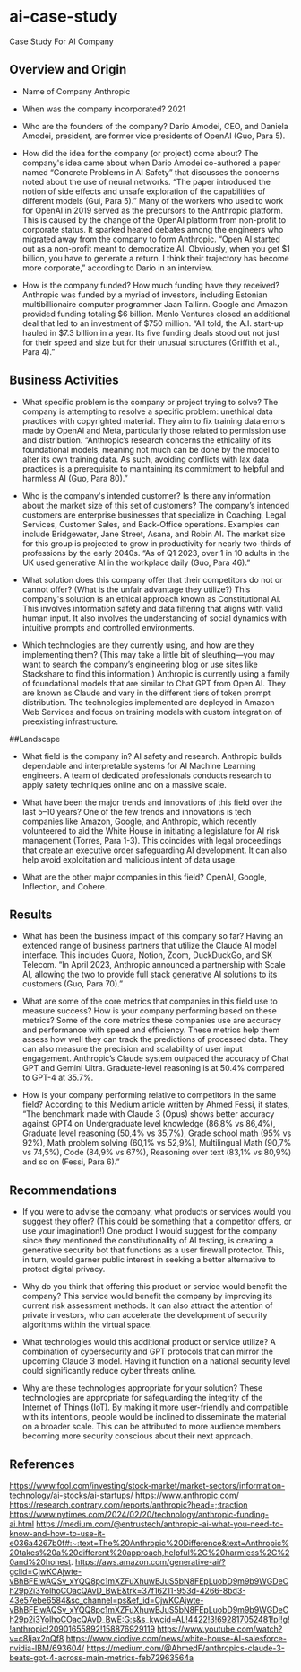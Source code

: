 # ai-case-study
Case Study For AI Company
## Overview and Origin

* Name of Company
  Anthropic

* When was the company incorporated?
  2021

* Who are the founders of the company?
  Dario Amodei, CEO, and Daniela Amodei, president, are former vice presidents of OpenAI (Guo, Para 5).

* How did the idea for the company (or project) come about?
  The company's idea came about when Dario Amodei co-authored a paper named “Concrete Problems in AI Safety” that discusses the concerns noted about the use of neural networks. “The paper introduced the notion of side effects and unsafe exploration of the capabilities of different models (Gui, Para 5).” Many of the workers who used to work for OpenAI in 2019 served as the precursors to the Anthropic platform. This is caused by the change of the OpenAI platform from non-profit to corporate status. It sparked heated debates among the engineers who migrated away from the company to form Anthropic. “Open AI started out as a non-profit meant to democratize AI. Obviously, when you get $1 billion, you have to generate a return. I think their trajectory has become more corporate,” according to Dario in an interview.
  
* How is the company funded? How much funding have they received?
  Anthropic was funded by a myriad of investors, including Estonian multibillionaire computer programmer Jaan Tallinn. Google and Amazon provided funding totaling $6 billion. Menlo Ventures closed an additional deal that led to an investment of $750 million. “All told, the A.I. start-up hauled in $7.3 billion in a year. Its five funding deals stood out not just for their speed and size but for their unusual structures (Griffith et al., Para 4).”

## Business Activities

* What specific problem is the company or project trying to solve?
  The company is attempting to resolve a specific problem: unethical data practices with copyrighted material. They aim to fix training data errors made by OpenAI and Meta, particularly those related to permission use and distribution. “Anthropic’s research concerns the ethicality of its foundational models, meaning not much can be done by the model to alter its own training data. As such, avoiding conflicts with lax data practices is a prerequisite to maintaining its commitment to helpful and harmless AI (Guo, Para 80).”

* Who is the company's intended customer? Is there any information about the market size of this set of customers?
  The company’s intended customers are enterprise businesses that specialize in Coaching, Legal Services, Customer Sales, and Back-Office operations. Examples can include Bridgewater, Jane Street, Asana, and Robin AI. The market size for this group is projected to grow in productivity for nearly two-thirds of professions by the early 2040s. “As of Q1 2023, over 1 in 10 adults in the UK used generative AI in the workplace daily (Guo, Para 46).”

* What solution does this company offer that their competitors do not or cannot offer? (What is the unfair advantage they utilize?)
  This company's solution is an ethical approach known as Constitutional AI. This involves information safety and data filtering that aligns with valid human input. It also involves the understanding of social dynamics with intuitive prompts and controlled environments.

* Which technologies are they currently using, and how are they implementing them? (This may take a little bit of sleuthing&mdash;you may want to search the company’s engineering blog or use sites like Stackshare to find this information.)
  Anthropic is currently using a family of foundational models that are similar to Chat GPT from Open AI. They are known as Claude and vary in the different tiers of token prompt distribution. The technologies implemented are deployed in Amazon Web Services and focus on training models with custom integration of preexisting infrastructure.

##Landscape

* What field is the company in?
  AI safety and research. Anthropic builds dependable and interpretable systems for AI Machine Learning engineers. A team of dedicated professionals conducts research to apply safety techniques online and on a massive scale.
  
* What have been the major trends and innovations of this field over the last 5&ndash;10 years?
  One of the few trends and innovations is tech companies like Amazon, Google, and Anthropic, which recently volunteered to aid the White House in initiating a legislature for AI risk management (Torres, Para 1-3). This coincides with legal proceedings that create an executive order safeguarding AI development. It can also help avoid exploitation and malicious intent of data usage.

* What are the other major companies in this field?
  OpenAI, Google, Inflection, and Cohere.

## Results

* What has been the business impact of this company so far?
  Having an extended range of business partners that utilize the Claude AI model interface. This includes Quora, Notion, Zoom, DuckDuckGo, and SK Telecom. “In April 2023, Anthropic announced a partnership with Scale AI, allowing the two to provide full stack generative AI solutions to its customers (Guo, Para 70).”

* What are some of the core metrics that companies in this field use to measure success? How is your company performing based on these metrics?
  Some of the core metrics these companies use are accuracy and performance with speed and efficiency. These metrics help them assess how well they can track the predictions of processed data. They can also measure the precision and scalability of user input engagement. Anthropic’s Claude system outpaced the accuracy of Chat GPT and Gemini Ultra. Graduate-level reasoning is at 50.4% compared to GPT-4 at 35.7%.

* How is your company performing relative to competitors in the same field?
  According to this Medium article written by Ahmed Fessi, it states, “The benchmark made with Claude 3 (Opus) shows better accuracy against GPT4 on Undergraduate level knowledge (86,8% vs 86,4%), Graduate level reasoning (50,4% vs 35,7%), Grade school math (95% vs 92%), Math problem solving (60,1% vs 52,9%), Multilingual Math (90,7% vs 74,5%), Code (84,9% vs 67%), Reasoning over text (83,1% vs 80,9%) and so on (Fessi, Para 6).”

## Recommendations

* If you were to advise the company, what products or services would you suggest they offer? (This could be something that a competitor offers, or use your imagination!)
  One product I would suggest for the company since they mentioned the constitutionality of AI testing, is creating a generative security bot that functions as a user firewall protector. This, in turn, would garner public interest in seeking a better alternative to protect digital privacy.

* Why do you think that offering this product or service would benefit the company?
  This service would benefit the company by improving its current risk assessment methods. It can also attract the attention of private investors, who can accelerate the development of security algorithms within the virtual space.

* What technologies would this additional product or service utilize?
  A combination of cybersecurity and GPT protocols that can mirror the upcoming Claude 3 model. Having it function on a national security level could significantly reduce cyber threats online.

* Why are these technologies appropriate for your solution?
  These technologies are appropriate for safeguarding the integrity of the Internet of Things (IoT). By making it more user-friendly and compatible with its intentions, people would be inclined to disseminate the material on a broader scale. This can be attributed to more audience members becoming more security conscious about their next approach.
  
## References
https://www.fool.com/investing/stock-market/market-sectors/information-technology/ai-stocks/ai-startups/
https://www.anthropic.com/
https://research.contrary.com/reports/anthropic?head=;;traction
https://www.nytimes.com/2024/02/20/technology/anthropic-funding-ai.html
https://medium.com/@entrustech/anthropic-ai-what-you-need-to-know-and-how-to-use-it-e036a4267b0f#:~:text=The%20Anthropic%20Difference&text=Anthropic%20takes%20a%20different%20approach,helpful%2C%20harmless%2C%20and%20honest.
https://aws.amazon.com/generative-ai/?gclid=CjwKCAjwte-vBhBFEiwAQSv_xYQQ8pc1mXZFuXhuwBJuS5bN8FEpLuobD9m9b9WGDeCh29p2i3YolhoCOacQAvD_BwE&trk=37f16211-953d-4266-8bd3-43e57ebe6584&sc_channel=ps&ef_id=CjwKCAjwte-vBhBFEiwAQSv_xYQQ8pc1mXZFuXhuwBJuS5bN8FEpLuobD9m9b9WGDeCh29p2i3YolhoCOacQAvD_BwE:G:s&s_kwcid=AL!4422!3!692817052481!p!!g!!anthropic!20901655892!158876929119
https://www.youtube.com/watch?v=c8Ijax2nQf8
https://www.ciodive.com/news/white-house-AI-salesforce-nvidia-IBM/693604/
https://medium.com/@AhmedF/anthropics-claude-3-beats-gpt-4-across-main-metrics-feb72963564a
